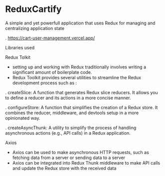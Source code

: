 # ReduxCartify

A simple and yet powerfull application that uses Redux for managing and centralizing application state

. https://cart-user-management.vercel.app/

Libraries used

Redux Tolkit

- setting up and working with Redux traditionally involves writing a significant amount of boilerplate code.
- Redux Toolkit provides several utilities to streamline the Redux development process such as :

. createSlice: A function that generates Redux slice reducers. It allows you to define a reducer and its actions in a more concise manner.

. configureStore: A function that simplifies the creation of a Redux store. It combines the reducer, middleware, and devtools setup in a more opinionated way.

. createAsyncThunk: A utility to simplify the process of handling asynchronous actions (e.g., API calls) in a Redux application.

Axios

- Axios can be used to make asynchronous HTTP requests, such as fetching data from a server or sending data to a server
- Axios can be integrated into Redux Thunk middleware to make API calls and update the Redux store with the received data
